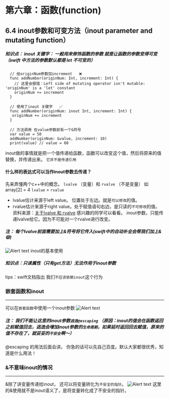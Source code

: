 # 第六章：函数(function)
## 6.4 inout参数和可变方法（inout parameter and mutating function）
##### 知识点： inout 关键字： 一般用来修饰函数的参数  就是让函数的参数变得可变（swift 中方法的参数默认都是 let 不可变的）

      // 给originNum参数加increment   ❌
      func addNumber(originNum: Int, increment: Int) {
        // 这里会报错：Left side of mutating operator isn't mutable: 'originNum' is a 'let' constant
        originNum += increment
      }
    
      // 使用了inout 关键字   ✅
      func addNumber(originNum: inout Int, increment: Int) {
       originNum += increment
      }
    
      // 方法调用 在value参数前有一个&符号
      var value = 50
      addNumber(originNum: &value, increment: 10)
      print(value) // value = 60


inout做的事情就是把一个值传递给函数，函数可以改变这个值，然后将原来的值替换，并传递出来。
```它并不是传递引用```

#### 什么样的表达式可以当作inout参数去传递？
 先来弄懂两个c++中的概念。  ```lvalve``` （变量）和 ```rvalve```  （不是变量）
 如array[2] = 4         ```lvalue``` = ```rvalue```
 * lvalue估计来源于left value。 位置处于左边。就是```可以修改```的值。 
 * rvalue估计来源于right value。处于赋值语句右边，是只读的```不可修改```的值。
资料来源：[关于lvalve 和 rvalve](https://blog.csdn.net/rogerhe/article/details/6410993) 感兴趣的同学可以看看。
inout参数，只能传递lvalve给它。因为不可能对一个rvalve进行改变。

##### 注： 每个lvalve前面需要加上&符号将它传入(swift中的自动补全会帮我们加上&    😄)
![Alert text](http://pjmrfxc1n.bkt.clouddn.com/2FC22C09-9CBD-4125-B388-64A726A752B3.jpeg)
inout的基本使用

##### 知识点：只读属性（只有get方法）无法作用于inout参数

tips：swift文档指出 我们```不应该依赖inout```这个行为

### 嵌套函数和inout
---

可以在```嵌套函数```中使用一个inout参数
![Alert text](http://pjmrfxc1n.bkt.clouddn.com/F33DB316-8729-438B-82A9-B1755961EF96.jpeg)

##### 注： 我们不能让这里的inout参数```逃逸@escaping```  （原因：inout的值会在函数返回之前赋值回去，逃逸会增加inout参数的```生命周期```，如果延时返回回去赋值，原来的值不存在了，就妥妥的```不安全```啊～）
@escaping 的用法后面会讲。 你急的话可以先自己百度。默认大家都很优秀，知道是什么用法！

### &不意味inout的情况
---

&除了讲变量传递给inout， 还可以将变量转化为```不安全的指针```。
![Alert text](http://pjmrfxc1n.bkt.clouddn.com/28609584-0602-4FCD-AF05-4BC52119DF0C.jpeg)
这里的&使用就不是inout语义了，是将变量转化成了不安全的指针。
